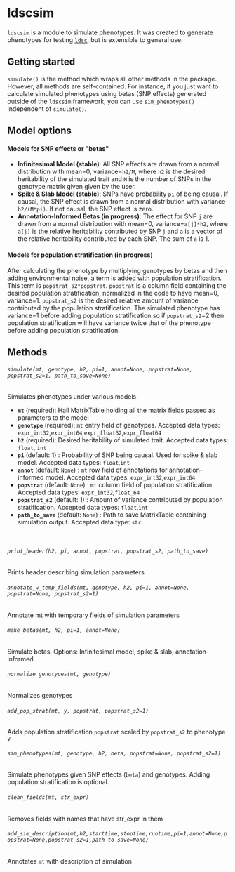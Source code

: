 # ldscsim
`ldscsim` is a module to simulate phenotypes. It was created to generate phenotypes for testing [`ldsc`](https://github.com/bulik/ldsc), but is extensible to general use.
<br>

## Getting started
`simulate()` is the method which wraps all other methods in the package. However, all methods are self-contained. For instance, if you just want to calculate simulated phenotypes using betas (SNP effects) generated outside of the `ldscsim` framework, you can use `sim_phenotypes()` independent of `simulate()`.
<br>

## Model options
#### Models for SNP effects or "betas"
- **Infinitesimal Model (stable)**: All SNP effects are drawn from a normal distribution with mean=0, variance=`h2/M`, where `h2` is the desired heritability of the simulated trait and `M` is the number of SNPs in the genotype matrix given given by the user.
- **Spike & Slab Model (stable)**: SNPs have probability `pi` of being causal. If causal, the SNP effect is drawn from a normal distribution with variance `h2/(M*pi)`. If not causal, the SNP effect is zero.
- **Annotation-Informed Betas (in progress)**: The effect for SNP `j` are drawn from a normal distribution with mean=0, variance=`a[j]*h2`, where `a[j]` is the relative heritability contributed by SNP `j` and `a` is a vector of the relative heritability contributed by each SNP. The sum of `a` is 1.

#### Models for population stratification (in progress)
After calculating the phenotype by multiplying genotypes by betas and then adding environmental noise, a term is added with population stratification. This term is `popstrat_s2*popstrat`. `popstrat` is a column field containing the desired population stratification, normalized in the code to have mean=0, variance=1. `popstrat_s2` is the desired relative amount of variance contributed by the population stratification. The simulated phenotype has variance=1 before adding population stratification so if `popstrat_s2`=2 then population stratification will have variance twice that of the phenotype before adding population stratification.
<br>


## Methods
###### `simulate(mt, genotype, h2, pi=1, annot=None, popstrat=None, popstrat_s2=1, path_to_save=None)`
Simulates phenotypes under various models.
- **`mt`** (required):  Hail MatrixTable holding all the matrix fields passed as parameters to the model
- **`genotype`** (required): `mt` entry field of genotypes. Accepted data types: `expr_int32`,`expr_int64`,`expr_float32`,`expr_float64`
- **`h2`** (required): Desired heritability of simulated trait. Accepted data types: `float`, `int`
- **`pi`** (default: 1) : Probability of SNP being causal. Used for spike & slab model. Accepted data types: `float`,`int`
- **`annot`** (default: `None`) : `mt` row field of annotations for annotation-informed model. Accepted data types: `expr_int32`,`expr_int64` 
- **`popstrat`** (default: `None`) : `mt` column field of population stratification. Accepted data types: `expr_int32`,`float_64`
- **`popstrat_s2`** (default: 1) : Amount of variance contributed by population stratification. Accepted data types: `float`,`int`
- **`path_to_save`** (default: `None`) : Path to save MatrixTable containing simulation output. Accepted data type: `str`
<br>

###### `print_header(h2, pi, annot, popstrat, popstrat_s2, path_to_save)`
Prints header describing simulation parameters
<br>

###### `annotate_w_temp_fields(mt, genotype, h2, pi=1, annot=None, popstrat=None, popstrat_s2=1)`
Annotate mt with temporary fields of simulation parameters
<br>

###### `make_betas(mt, h2, pi=1, annot=None)`
Simulate betas. Options: Infinitesimal model, spike & slab, annotation-informed
<br>

###### `normalize genotypes(mt, genotype)`
Normalizes genotypes
<br>

###### `add_pop_strat(mt, y, popstrat, popstrat_s2=1)`
Adds population stratification `popstrat` scaled by `popstrat_s2` to phenotype `y`
<br>

###### `sim_phenotypes(mt, genotype, h2, beta, popstrat=None, popstrat_s2=1)`
Simulate phenotypes given SNP effects (`beta`) and genotypes. Adding population stratification is optional.
<br>

###### `clean_fields(mt, str_expr)`
Removes fields with names that have str_expr in them
<br>

###### `add_sim_description(mt,h2,starttime,stoptime,runtime,pi=1,annot=None,popstrat=None,popstrat_s2=1,path_to_save=None)`
Annotates `mt` with description of simulation

<!-- google-site-verification: google9796b225e0522c44.html -->
